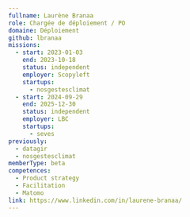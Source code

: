 ```yaml
---
fullname: Laurène Branaa
role: Chargée de déploiement / PO
domaine: Déploiement
github: lbranaa
missions:
  - start: 2023-01-03
    end: 2023-10-18
    status: independent
    employer: Scopyleft
    startups:
      - nosgestesclimat
  - start: 2024-09-29
    end: 2025-12-30
    status: independent
    employer: LBC
    startups:
      - seves
previously:
  - datagir
  - nosgestesclimat
memberType: beta
competences:
  - Product strategy
  - Facilitation
  - Matomo
link: https://www.linkedin.com/in/laurene-branaa/
---
```

